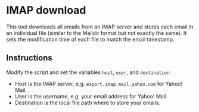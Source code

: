 # IMAP download

This tool downloads all emails from an IMAP server and stores each email in an individual file (similar to the Maildir format but not exactly the same). It sets the modification time of each file to match the email timestamp.

## Instructions

Modify the script and set the variables `host`, `user`, and `destination`:
* Host is the IMAP server, e.g. `export.imap.mail.yahoo.com` for Yahoo! Mail.
* User is the username, e.g. your email address for Yahoo! Mail.
* Destination is the local file path where to store your emails.
